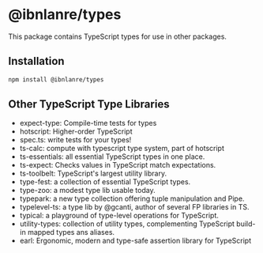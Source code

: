 # @ibnlanre/types

This package contains TypeScript types for use in other packages.

## Installation

```bash
npm install @ibnlanre/types
```

## Other TypeScript Type Libraries

- expect-type: Compile-time tests for types
- hotscript: Higher-order TypeScript
- spec.ts: write tests for your types!
- ts-calc: compute with typescript type system, part of hotscript
- ts-essentials: all essential TypeScript types in one place.
- ts-expect: Checks values in TypeScript match expectations.
- ts-toolbelt: TypeScript's largest utility library.
- type-fest: a collection of essential TypeScript types.
- type-zoo: a modest type lib usable today.
- typepark: a new type collection offering tuple manipulation and Pipe.
- typelevel-ts: a type lib by @gcanti, author of several FP libraries in TS.
- typical: a playground of type-level operations for TypeScript.
- utility-types: collection of utility types, complementing TypeScript build-in mapped types ans aliases.
- earl: Ergonomic, modern and type-safe assertion library for TypeScript
